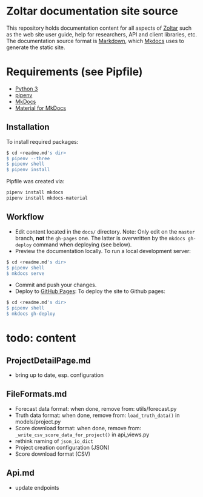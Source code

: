 # Zoltar documentation site source

This repository holds documentation content for all aspects of [Zoltar](https://www.zoltardata.com/) such as the web
site user guide, help for researchers, API and client libraries, etc. The documentation source format is 
[Markdown](https://python-markdown.github.io/), which [Mkdocs](https://www.mkdocs.org/) uses to generate the static
site.


# Requirements (see Pipfile)
- [Python 3](http://install.python-guide.org)
- [pipenv](https://docs.pipenv.org/)
- [MkDocs](https://www.mkdocs.org/)
- [Material for MkDocs](https://squidfunk.github.io/mkdocs-material/)


## Installation
To install required packages:
```bash
$ cd <readme.md's dir>
$ pipenv --three
$ pipenv shell
$ pipenv install
```

Pipfile was created via:
```bash
pipenv install mkdocs
pipenv install mkdocs-material
```


## Workflow
- Edit content located in the `docs/` directory. Note: Only edit on the `master` branch, **not** the `gh-pages` one. 
  The latter is overwritten by the `mkdocs gh-deploy` command when deploying (see below).
- Preview the documentation locally. To run a local development server:
```bash
$ cd <readme.md's dir>
$ pipenv shell
$ mkdocs serve
```
- Commit and push your changes.
- Deploy to [GitHub Pages](https://pages.github.com/):
To deploy the site to Github pages:
```bash
$ cd <readme.md's dir>
$ pipenv shell
$ mkdocs gh-deploy
```


# todo: content
## ProjectDetailPage.md
- bring up to date, esp. configuration

## FileFormats.md
- Forecast data format: when done, remove from: utils/forecast.py
- Truth data format: when done, remove from: `load_truth_data()` in models/project.py
- Score download format: when done, remove from: `_write_csv_score_data_for_project()` in api_views.py
- rethink naming of `json_io_dict`
- Project creation configuration (JSON)
- Score download format (CSV)

## Api.md
- update endpoints

